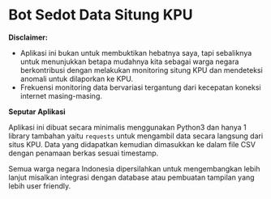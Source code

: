 # Bot Sedot Data Situng KPU

**Disclaimer:**

- Aplikasi ini bukan untuk membuktikan hebatnya saya, tapi sebaliknya untuk menunjukkan betapa mudahnya kita sebagai warga negara berkontribusi dengan melakukan monitoring situng KPU dan mendeteksi anomali untuk dilaporkan ke KPU.
- Frekuensi monitoring data bervariasi tergantung dari kecepatan koneksi internet masing-masing. 

**Seputar Aplikasi**

Aplikasi ini dibuat secara minimalis menggunakan Python3 dan hanya 1 library tambahan yaitu `requests` untuk mengambil data secara langsung dari situs KPU. Data yang didapatkan kemudian dimasukkan ke dalam file CSV dengan penamaan berkas sesuai timestamp.

Semua warga negara Indonesia dipersilahkan untuk mengembangkan lebih lanjut misalkan integrasi dengan database atau pembuatan tampilan yang lebih user friendly.
